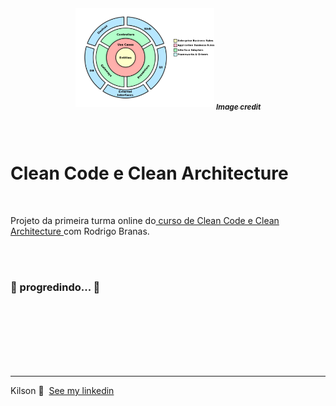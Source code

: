 
<h5 align="center">
  <a name="logo" href="https://app.agilecode.com.br/public/products/cd4aea57-4b43-41e9-bda5-f487c3817b29"><img src=".github/logo.png" alt="Clean Architecture Onion" width="222"></a>
  <a name="logo" href="https://android.jlelse.eu/thoughts-on-clean-architecture-b8449d9d02df" target="_blank" rel="noopener noreferrer">
  <sub>Image credit<sub>
  </a>
  <br>

</h5>

<br />

# Clean Code e Clean Architecture

<br />

Projeto da primeira turma online do<a href="https://app.agilecode.com.br/public/products/cd4aea57-4b43-41e9-bda5-f487c3817b29" target="_blank" rel="noopener noreferrer"> curso de Clean Code e Clean Architecture </a>com Rodrigo Branas.

<br />
<br />

<p align="center">
<h3>
🚧 progredindo... 🚧
</h3>
</p>


<br />
<br />
<br />
<br />
<br />
<br />



---

Kilson 👋 &nbsp;[See my linkedin](https://www.linkedin.com/in/kilsonrs/)
